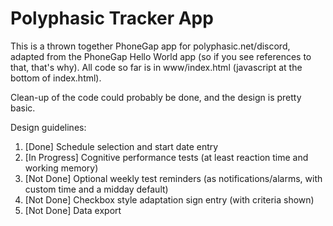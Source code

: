 # Polyphasic Tracker App

This is a thrown together PhoneGap app for polyphasic.net/discord, adapted from
the PhoneGap Hello World app (so if you see references to that, that's why).
All code so far is in www/index.html (javascript at the bottom of index.html).

Clean-up of the code could probably be done, and the design is pretty basic.

Design guidelines:
1. [Done] Schedule selection and start date entry
2. [In Progress] Cognitive performance tests (at least reaction time and working memory)
3. [Not Done] Optional weekly test reminders (as notifications/alarms, with custom time and a midday default)
4. [Not Done] Checkbox style adaptation sign entry (with criteria shown)
5. [Not Done] Data export
